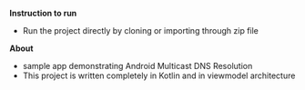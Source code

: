 **Instruction to run**
- Run the project directly by cloning or importing through zip file

**About**
- sample app demonstrating Android Multicast DNS Resolution
- This project is written completely in Kotlin and in viewmodel architecture
